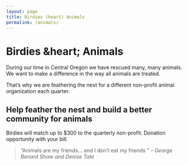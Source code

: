 ```yaml
---
layout: page
title: Birdies (heart) Animals
permalink: /animals/
---
```


# Birdies &heart; Animals

During our time in Central Oregon we have rescued many, many animals.  We want to make a difference in the way all animals are treated. 

That’s why we are feathering the nest for a different  non-profit animal organization each quarter.

<logo>

## Help feather the nest and build a better community for animals

Birdies will match up to $300 to the quarterly non-profit. Donation opportunity with your bill.

<humane society image>

> “Animals are my friends… and I don’t eat my friends ” 
<cite>– George Benard Shaw and Denise Tate</cite>
